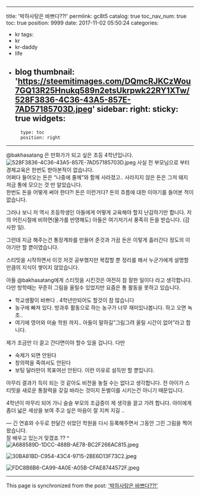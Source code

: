 
---
title: '박하사탕은 바쁘다??!'
permlink: gc8t5
catalog: true
toc_nav_num: true
toc: true
position: 9999
date: 2017-11-02 05:50:24
categories:
- kr
tags:
- kr
- kr-daddy
- life
- blog
thumbnail: 'https://steemitimages.com/DQmcRJKCzWou7GQ13R25Hnukq589n2etsUkrpwk22RY1XTw/528F3836-4C36-43A5-857E-7AD57185703D.jpeg'
sidebar:
    right:
        sticky: true
widgets:
    -
        type: toc
        position: right
---


@bakhasatang 은 만화가가 되고 싶은 초등 4학년입니다.  
![528F3836-4C36-43A5-857E-7AD57185703D.jpeg](https://steemitimages.com/DQmcRJKCzWou7GQ13R25Hnukq589n2etsUkrpwk22RY1XTw/528F3836-4C36-43A5-857E-7AD57185703D.jpeg)
사실 전 부모님으로 부터 경제교육은 한번도 받아본적이 없습니다.  
어쩌다 들어오는 돈은 “나중에 줄께”와 함께 사라졌고..
사라지지 않은 돈은 그저 돼지 저금 통에 모으는 것 만 알았습니다.  
한번도 돈을 어떻게 써야 한다?! 돈은 이런거다? 돈의 흐름에 대한 이야기를 들어본 적이 없습니다.  

그러나 보니 저 역시 초등학생인 아들에게 어떻게 교육해야 할지 난감하기만 합니다.  저의 어린시절에 비하면(물가를 반영해도) 아들은 여기저기서 풍족히 돈을 받습니다. (감사한 일). 

그런데 지금 해주는건 통장계좌를 만들어 준것과 가끔 돈은 이렇게 흘러간다 정도의 이야기만 할 뿐이였습니다.  

스티밋을 시작하면서 이것 저것 공부했지만 복잡할 뿐 정리를 해서 누군가에게 설명할 만큼의 지식이 쌓이지 않았습니다. 

아들 @bakhasatang에게 스티밋을 시킨것은 여전히 참 잘한 일이다 라고 생각합니다. 다만 방학때는 꾸준히 그림을 올릴수 있었지만 요즘은 통 활동을 못하고 있습니다. 

- 학교생활이 바쁘다 . 4학년만되어도 할것이 참 많습니다 
- 농구에 빠져 있다.  방과후 활동으로 하는 농구가 너무 재미있나봅니다.  하고 오면 녹초..
- 여기에 영어와 미술 학원 까지..
아들이 말하길”그림그려 올릴 시간이 없어”라고 합니다. 

제가 조금만 더 끌고 간다면이야 할수 있을 겁니다. 
다만 
- 숙제가 되면 안된다
- 창의력을 죽여서도 안된다 
- 보팅 달러만이 목표여선 안된다. 
이런 이유로 설득만 할 뿐입니다.  

아무리 결과가 득이 되는 것 같아도 비전을 놓칠 수는 없다고 생각합니다.  전 아이가 스티밋을 새로운 통찰력을 갖길 바라는 것이지 돈벌이를 시키는건 아니기 때문입니다.  

4학년이 마무리 되어 가니 슬슬 부모의 조급증이 제 생각을 끌고 가려 합니다.  아이에게 좀더 넓은 세상을 보여 주고 싶은 마음이 잘 지켜 지길 ..

—
긴 연휴와 수두로 한달간 쉬었던 학원을 다시 등록해주면서 그동안 그린 그림을 찍어 왔습니다.  
잘 배우고 있는거 맞겠죠 ?? ^
![A688589D-1DCC-488B-AE78-BC2F266AC815.jpeg](https://steemitimages.com/DQmRsjmWksGd5DWLHrx5Xro3uR7hpmcZKyzgpof6kW5jjgm/A688589D-1DCC-488B-AE78-BC2F266AC815.jpeg)

![30BA81BD-C954-43C4-9715-2BE6D13F73C2.jpeg](https://steemitimages.com/DQmTohc9cRhBic6uu6CF5ukZNCwyXpF6ZTj8Kss2WSiDQjK/30BA81BD-C954-43C4-9715-2BE6D13F73C2.jpeg)

![FDC8B6B6-CA99-4A0E-A05B-CFAE8744572F.jpeg](https://steemitimages.com/DQmdbsdqekp7E6Q1CWPuiyaaEDCuKgjNiySUDVmFn47whYA/FDC8B6B6-CA99-4A0E-A05B-CFAE8744572F.jpeg)

- - -

This page is synchronized from the post: ['박하사탕은 바쁘다??!'](https://steemit.com/@kingbit/gc8t5)
